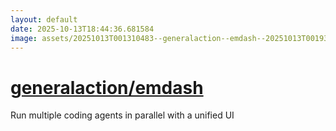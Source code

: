 ```yaml
---
layout: default
date: 2025-10-13T18:44:36.681584
image: assets/20251013T001310483--generalaction--emdash--20251013T001936665--cropped.png
---
```


# [generalaction/emdash](https://github.com/generalaction/emdash)

Run multiple coding agents in parallel with a unified UI
